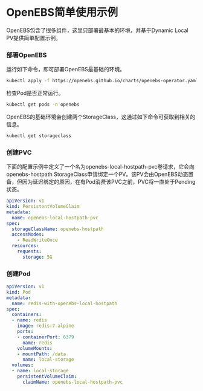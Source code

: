 # OpenEBS简单使用示例

OpenEBS包含了很多组件，这里只部署最基本的环境，并基于Dynamic Local PV提供简单配置示例。

### 部署OpenEBS

运行如下命令，即可部署OpenEBS最基础的环境。

```bash
kubectl apply -f https://openebs.github.io/charts/openebs-operator.yaml
```

检查Pod是否正常运行。

```bash
kubectl get pods -n openebs
```

OpenEBS的基础环境会创建两个StorageClass，这通过如下命令可获取到相关的信息。

```bash 
kubectl get storageclass
```

### 创建PVC

下面的配置示例中定义了一个名为openebs-local-hostpath-pvc卷请求，它会向openebs-hostpath StorageClass申请绑定一个PV。该PV会由OpenEBS动态置备，但因为延迟绑定的原因，在有Pod消费该PVC之前，PVC将一直处于Pending状态。

```YAML
apiVersion: v1
kind: PersistentVolumeClaim
metadata:
  name: openebs-local-hostpath-pvc
spec:
  storageClassName: openebs-hostpath
  accessModes:
    - ReadWriteOnce
  resources:
    requests:
      storage: 5G
```

### 创建Pod

```yaml
apiVersion: v1
kind: Pod
metadata:
  name: redis-with-openebs-local-hostpath
spec:
  containers:
  - name: redis
    image: redis:7-alpine
    ports:
    - containerPort: 6379
      name: redis
    volumeMounts:
    - mountPath: /data
      name: local-storage
  volumes:
  - name: local-storage
    persistentVolumeClaim:
      claimName: openebs-local-hostpath-pvc
```


